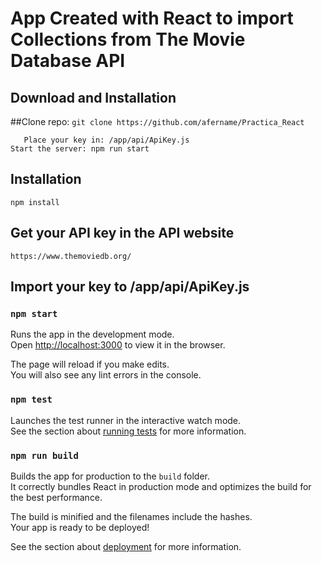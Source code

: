 # App Created with React to import Collections from The Movie Database API


## Download and Installation 

##Clone repo: 
```git clone https://github.com/afername/Practica_React```
 
       Place your key in: /app/api/ApiKey.js
    Start the server: npm run start


## Installation

```npm install```


## Get your API key in the API website
```https://www.themoviedb.org/```


## Import your key to /app/api/ApiKey.js


### `npm start`

Runs the app in the development mode.<br>
Open [http://localhost:3000](http://localhost:3000) to view it in the browser.

The page will reload if you make edits.<br>
You will also see any lint errors in the console.

### `npm test`

Launches the test runner in the interactive watch mode.<br>
See the section about [running tests](https://facebook.github.io/create-react-app/docs/running-tests) for more information.

### `npm run build`

Builds the app for production to the `build` folder.<br>
It correctly bundles React in production mode and optimizes the build for the best performance.

The build is minified and the filenames include the hashes.<br>
Your app is ready to be deployed!

See the section about [deployment](https://facebook.github.io/create-react-app/docs/deployment) for more information.


